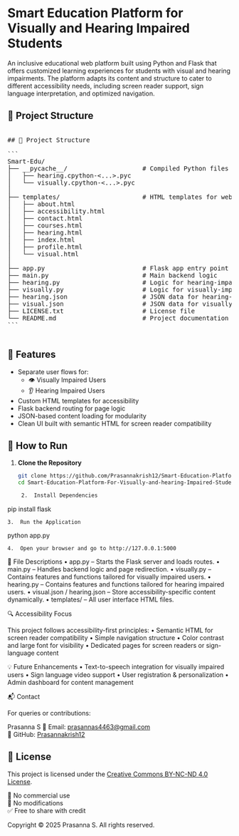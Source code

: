 # Smart Education Platform for Visually and Hearing Impaired Students

An inclusive educational web platform built using Python and Flask that offers customized learning experiences for students with visual and hearing impairments. The platform adapts its content and structure to cater to different accessibility needs, including screen reader support, sign language interpretation, and optimized navigation.

## 🔧 Project Structure

<pre lang="markdown">

## 🔧 Project Structure

```
Smart-Edu/
├── __pycache__/                    # Compiled Python files (ignore in Git)
│   ├── hearing.cpython-<...>.pyc
│   └── visually.cpython-<...>.pyc
│
├── templates/                      # HTML templates for web pages
│   ├── about.html
│   ├── accessibility.html
│   ├── contact.html
│   ├── courses.html
│   ├── hearing.html
│   ├── index.html
│   ├── profile.html
│   └── visual.html
│
├── app.py                          # Flask app entry point
├── main.py                         # Main backend logic
├── hearing.py                      # Logic for hearing-impaired users
├── visually.py                     # Logic for visually-impaired users
├── hearing.json                    # JSON data for hearing-impaired users
├── visual.json                     # JSON data for visually-impaired users
├── LICENSE.txt                     # License file
└── README.md                       # Project documentation
```

</pre>



## 🌟 Features

- Separate user flows for:
  - 👁️ Visually Impaired Users
  - 👂 Hearing Impaired Users
- Custom HTML templates for accessibility
- Flask backend routing for page logic
- JSON-based content loading for modularity
- Clean UI built with semantic HTML for screen reader compatibility


## 🚀 How to Run

1. **Clone the Repository**
   ```bash
   git clone https://github.com/Prasannakrish12/Smart-Education-Platform-For-Visually-and-hearing-Impaired-Students
   cd Smart-Education-Platform-For-Visually-and-hearing-Impaired-Students

	2.	Install Dependencies

pip install flask


	3.	Run the Application

python app.py


	4.	Open your browser and go to http://127.0.0.1:5000


📄 File Descriptions
	•	app.py – Starts the Flask server and loads routes.
	•	main.py – Handles backend logic and page redirection.
	•	visually.py – Contains features and functions tailored for visually impaired users.
	•	hearing.py – Contains features and functions tailored for hearing impaired users.
	•	visual.json / hearing.json – Store accessibility-specific content dynamically.
	•	templates/ – All user interface HTML files.


🔍 Accessibility Focus

This project follows accessibility-first principles:
	•	Semantic HTML for screen reader compatibility
	•	Simple navigation structure
	•	Color contrast and large font for visibility
	•	Dedicated pages for screen readers or sign-language content


💡 Future Enhancements
	•	Text-to-speech integration for visually impaired users
	•	Sign language video support
	•	User registration & personalization
	•	Admin dashboard for content management


📬 Contact

For queries or contributions:

Prasanna S
📧 Email: [prasannas4463@gmail.com](mailto:prasannas4463@gmail.com)  
🐙 GitHub: [Prasannakrish12](https://github.com/Prasannakrish12)

## 📄 License

This project is licensed under the [Creative Commons BY-NC-ND 4.0 License](https://creativecommons.org/licenses/by-nc-nd/4.0/).

🚫 No commercial use  
🚫 No modifications  
✅ Free to share with credit

Copyright © 2025 Prasanna S. All rights reserved.